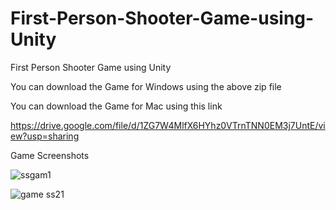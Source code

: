 # First-Person-Shooter-Game-using-Unity
First Person Shooter Game using Unity

You can download the Game for Windows using the above zip file

You can download the Game for Mac using this link

https://drive.google.com/file/d/1ZG7W4MlfX6HYhz0VTrnTNN0EM3j7UntE/view?usp=sharing

Game Screenshots


![ssgam1](https://user-images.githubusercontent.com/88393756/198830354-40dcdf43-fb63-499c-8836-5dbbe46ccfea.jpg)

![game ss21](https://user-images.githubusercontent.com/88393756/198830462-46c36f2f-5220-4060-8665-e778a192ccc8.jpg)

